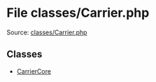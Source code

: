 File classes/Carrier.php
=========

Source: [classes/Carrier.php](https://github.com/PrestaShop/PrestaShop/blob/1.5.0.9/classes/Carrier.php)


Classes
-------

* [CarrierCore](class.CarrierCore.md)

